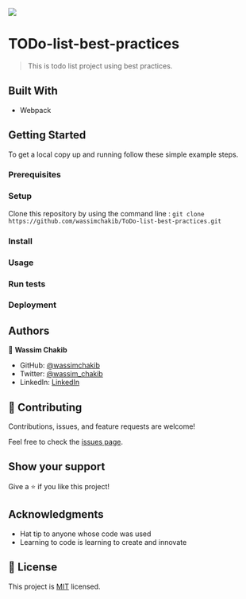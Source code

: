 ![](https://img.shields.io/badge/Microverse-blueviolet)

# TODo-list-best-practices

> This is todo list project using best practices.


## Built With

- Webpack

## Getting Started

To get a local copy up and running follow these simple example steps.

### Prerequisites

### Setup

Clone this repository by using the command line : 
`git clone https://github.com/wassimchakib/ToDo-list-best-practices.git`

### Install

### Usage

### Run tests

### Deployment



## Authors

👤 **Wassim Chakib**

- GitHub: [@wassimchakib](https://github.com/wassimchakib)
- Twitter: [@wassim_chakib](https://twitter.com/wassim_chakib)
- LinkedIn: [LinkedIn](https://www.linkedin.com/in/wassimchakib/)


## 🤝 Contributing

Contributions, issues, and feature requests are welcome!

Feel free to check the [issues page](../../issues/).

## Show your support

Give a ⭐️ if you like this project!

## Acknowledgments

- Hat tip to anyone whose code was used
- Learning to code is learning to create and innovate

## 📝 License

This project is [MIT](./LICENSE) licensed.
